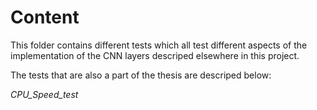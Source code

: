 # Content

This folder contains different tests which all test different aspects of the implementation of the CNN layers descriped elsewhere in this project.

The tests that are also a part of the thesis are descriped below:

*CPU_Speed_test*
